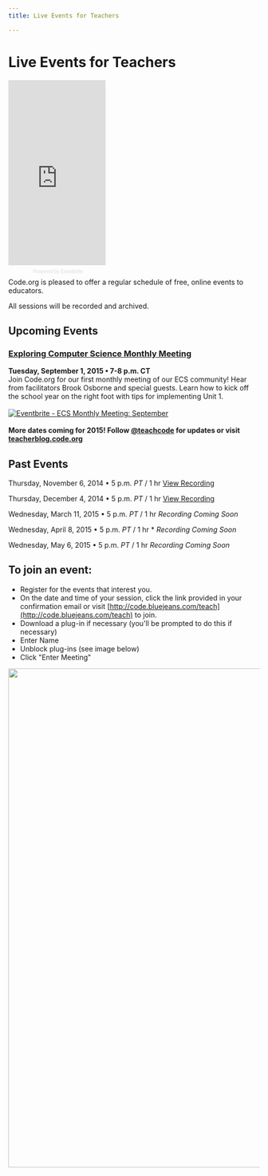 ```yaml
---
title: Live Events for Teachers

---
```


# Live Events for Teachers

<div style="width:195px; text-align:center;" ><iframe  src="https://www.eventbrite.com/calendar-widget?eid=17789153838" frameborder="0" height="371" width="195" marginheight="0" marginwidth="0" scrolling="no" allowtransparency="true"></iframe><div style="font-family:Helvetica, Arial; font-size:10px; padding:5px 0 5px; margin:2px; width:195px; text-align:center;" ><a class="powered-by-eb" style="color: #dddddd; text-decoration: none;" target="_blank" href="http://www.eventbrite.com/r/ecal">Powered by Eventbrite</a></div></div>
Code.org is pleased to offer a regular schedule of free, online events to educators. 

All sessions will be recorded and archived.



## Upcoming Events

### [Exploring Computer Science Monthly Meeting](https://www.eventbrite.com/e/ecs-monthly-meeting-september-tickets-17789364468)<br>
**Tuesday, September 1, 2015 • 7-8 p.m. CT**<br>
Join Code.org for our first monthly meeting of our ECS community! Hear from facilitators Brook Osborne and special guests. Learn how to kick off the school year on the right foot with tips for implementing Unit 1.
<br><br>
<a href="https://www.eventbrite.com/e/ecs-monthly-meeting-september-tickets-17789364468" target="_blank"><img src="https://www.eventbrite.com/custombutton?eid=17789364468" alt="Eventbrite - ECS Monthly Meeting: September" /></a>
<br><br>
**More dates coming for 2015! 
Follow [@teachcode](http://twitter.com/teachcode) for updates or visit [teacherblog.code.org](http://teacherblog.code.org)**

## Past Events
Thursday, November 6, 2014 • 5 p.m. *PT* / 1 hr [View Recording](http://youtu.be/Jb2xhFeNvG4)

Thursday, December 4, 2014 • 5 p.m. *PT* / 1 hr [View Recording](https://www.youtube.com/watch?v=Lmr5Sfhk8rM&feature=youtu.be)

Wednesday, March 11, 2015 • 5 p.m. *PT* / 1 hr *Recording Coming Soon*

Wednesday, April 8, 2015 • 5 p.m. *PT* / 1 hr * *Recording Coming Soon*

Wednesday, May 6, 2015 • 5 p.m. *PT* / 1 hr *Recording Coming Soon*

##  To join an event:

- Register for the events that interest you.
- On the date and time of your session, click the link provided in your confirmation email or visit [http://code.bluejeans.com/teach](http://code.bluejeans.com/teach) to join.  
-  Download a plug-in if necessary (you'll be prompted to do this if necessary)
- Enter Name
- Unblock plug-ins (see image below)
- Click "Enter Meeting"

<img src="/images/joinbluejeans.png" width=1000px />